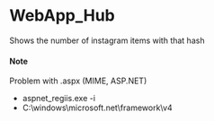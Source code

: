 # WebApp_Hub
Shows the number of instagram items with that hash

#### Note
Problem with .aspx (MIME, ASP.NET)
- aspnet_regiis.exe -i
- C:\windows\microsoft.net\framework\v4

